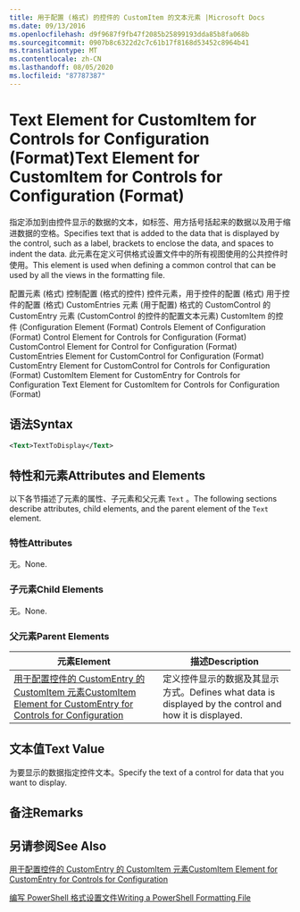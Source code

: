 ```yaml
---
title: 用于配置 (格式) 的控件的 CustomItem 的文本元素 |Microsoft Docs
ms.date: 09/13/2016
ms.openlocfilehash: d9f9687f9fb47f2085b25899193dda85b8fa068b
ms.sourcegitcommit: 0907b8c6322d2c7c61b17f8168d53452c8964b41
ms.translationtype: MT
ms.contentlocale: zh-CN
ms.lasthandoff: 08/05/2020
ms.locfileid: "87787387"
---
```

# <a name="text-element-for-customitem-for-controls-for-configuration-format"></a><span data-ttu-id="733e5-102">Text Element for CustomItem for Controls for Configuration (Format)</span><span class="sxs-lookup"><span data-stu-id="733e5-102">Text Element for CustomItem for Controls for Configuration (Format)</span></span>

<span data-ttu-id="733e5-103">指定添加到由控件显示的数据的文本，如标签、用方括号括起来的数据以及用于缩进数据的空格。</span><span class="sxs-lookup"><span data-stu-id="733e5-103">Specifies text that is added to the data that is displayed by the control, such as a label, brackets to enclose the data, and spaces to indent the data.</span></span> <span data-ttu-id="733e5-104">此元素在定义可供格式设置文件中的所有视图使用的公共控件时使用。</span><span class="sxs-lookup"><span data-stu-id="733e5-104">This element is used when defining a common control that can be used by all the views in the formatting file.</span></span>

<span data-ttu-id="733e5-105">配置元素 (格式) 控制配置 (格式的控件) 控件元素，用于控件的配置 (格式) 用于控件的配置 (格式) CustomEntries 元素 (用于配置) 格式的 CustomControl 的 CustomEntry 元素 (CustomControl 的控件的配置文本元素) CustomItem 的控件 (</span><span class="sxs-lookup"><span data-stu-id="733e5-105">Configuration Element (Format) Controls Element of Configuration (Format) Control Element for Controls for Configuration (Format) CustomControl Element for Control for Configuration (Format) CustomEntries Element for CustomControl for Configuration (Format) CustomEntry Element for CustomControl for Controls for Configuration (Format) CustomItem Element for CustomEntry for Controls for Configuration Text Element for CustomItem for Controls for Configuration (Format)</span></span>

## <a name="syntax"></a><span data-ttu-id="733e5-106">语法</span><span class="sxs-lookup"><span data-stu-id="733e5-106">Syntax</span></span>

```xml
<Text>TextToDisplay</Text>
```

## <a name="attributes-and-elements"></a><span data-ttu-id="733e5-107">特性和元素</span><span class="sxs-lookup"><span data-stu-id="733e5-107">Attributes and Elements</span></span>

<span data-ttu-id="733e5-108">以下各节描述了元素的属性、子元素和父元素 `Text` 。</span><span class="sxs-lookup"><span data-stu-id="733e5-108">The following sections describe attributes, child elements, and the parent element of the `Text` element.</span></span>

### <a name="attributes"></a><span data-ttu-id="733e5-109">特性</span><span class="sxs-lookup"><span data-stu-id="733e5-109">Attributes</span></span>

<span data-ttu-id="733e5-110">无。</span><span class="sxs-lookup"><span data-stu-id="733e5-110">None.</span></span>

### <a name="child-elements"></a><span data-ttu-id="733e5-111">子元素</span><span class="sxs-lookup"><span data-stu-id="733e5-111">Child Elements</span></span>

<span data-ttu-id="733e5-112">无。</span><span class="sxs-lookup"><span data-stu-id="733e5-112">None.</span></span>

### <a name="parent-elements"></a><span data-ttu-id="733e5-113">父元素</span><span class="sxs-lookup"><span data-stu-id="733e5-113">Parent Elements</span></span>

|<span data-ttu-id="733e5-114">元素</span><span class="sxs-lookup"><span data-stu-id="733e5-114">Element</span></span>|<span data-ttu-id="733e5-115">描述</span><span class="sxs-lookup"><span data-stu-id="733e5-115">Description</span></span>|
|-------------|-----------------|
|[<span data-ttu-id="733e5-116">用于配置控件的 CustomEntry 的 CustomItem 元素</span><span class="sxs-lookup"><span data-stu-id="733e5-116">CustomItem Element for CustomEntry for Controls for Configuration</span></span>](./customitem-element-for-customentry-for-controls-for-configuration-format.md)|<span data-ttu-id="733e5-117">定义控件显示的数据及其显示方式。</span><span class="sxs-lookup"><span data-stu-id="733e5-117">Defines what data is displayed by the control and how it is displayed.</span></span>|

## <a name="text-value"></a><span data-ttu-id="733e5-118">文本值</span><span class="sxs-lookup"><span data-stu-id="733e5-118">Text Value</span></span>

<span data-ttu-id="733e5-119">为要显示的数据指定控件文本。</span><span class="sxs-lookup"><span data-stu-id="733e5-119">Specify the text of a control for data that you want to display.</span></span>

## <a name="remarks"></a><span data-ttu-id="733e5-120">备注</span><span class="sxs-lookup"><span data-stu-id="733e5-120">Remarks</span></span>

## <a name="see-also"></a><span data-ttu-id="733e5-121">另请参阅</span><span class="sxs-lookup"><span data-stu-id="733e5-121">See Also</span></span>

[<span data-ttu-id="733e5-122">用于配置控件的 CustomEntry 的 CustomItem 元素</span><span class="sxs-lookup"><span data-stu-id="733e5-122">CustomItem Element for CustomEntry for Controls for Configuration</span></span>](./customitem-element-for-customentry-for-controls-for-configuration-format.md)

[<span data-ttu-id="733e5-123">编写 PowerShell 格式设置文件</span><span class="sxs-lookup"><span data-stu-id="733e5-123">Writing a PowerShell Formatting File</span></span>](./writing-a-powershell-formatting-file.md)
